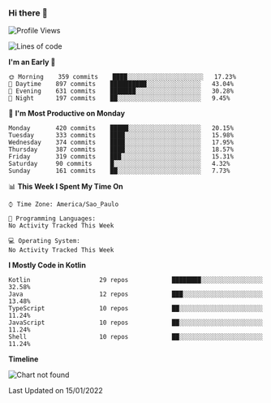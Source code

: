 ### Hi there 👋

<!--
**fernandonogueira/fernandonogueira** is a ✨ _special_ ✨ repository because its `README.md` (this file) appears on your GitHub profile.

Here are some ideas to get you started:

- 🔭 I’m currently working on ...
- 🌱 I’m currently learning ...
- 👯 I’m looking to collaborate on ...
- 🤔 I’m looking for help with ...
- 💬 Ask me about ...
- 📫 How to reach me: ...
- 😄 Pronouns: ...
- ⚡ Fun fact: ...
-->

<!--START_SECTION:waka-->
![Profile Views](http://img.shields.io/badge/Profile%20Views-0-blue)

![Lines of code](https://img.shields.io/badge/From%20Hello%20World%20I%27ve%20Written-330%20Thousand%20lines%20of%20code-blue)

**I'm an Early 🐤** 

```text
🌞 Morning    359 commits    ████░░░░░░░░░░░░░░░░░░░░░   17.23% 
🌆 Daytime    897 commits    ██████████░░░░░░░░░░░░░░░   43.04% 
🌃 Evening    631 commits    ███████░░░░░░░░░░░░░░░░░░   30.28% 
🌙 Night      197 commits    ██░░░░░░░░░░░░░░░░░░░░░░░   9.45%

```
📅 **I'm Most Productive on Monday** 

```text
Monday       420 commits    █████░░░░░░░░░░░░░░░░░░░░   20.15% 
Tuesday      333 commits    ████░░░░░░░░░░░░░░░░░░░░░   15.98% 
Wednesday    374 commits    ████░░░░░░░░░░░░░░░░░░░░░   17.95% 
Thursday     387 commits    ████░░░░░░░░░░░░░░░░░░░░░   18.57% 
Friday       319 commits    ███░░░░░░░░░░░░░░░░░░░░░░   15.31% 
Saturday     90 commits     █░░░░░░░░░░░░░░░░░░░░░░░░   4.32% 
Sunday       161 commits    ██░░░░░░░░░░░░░░░░░░░░░░░   7.73%

```


📊 **This Week I Spent My Time On** 

```text
⌚︎ Time Zone: America/Sao_Paulo

💬 Programming Languages: 
No Activity Tracked This Week

💻 Operating System: 
No Activity Tracked This Week

```

**I Mostly Code in Kotlin** 

```text
Kotlin                   29 repos            ████████░░░░░░░░░░░░░░░░░   32.58% 
Java                     12 repos            ███░░░░░░░░░░░░░░░░░░░░░░   13.48% 
TypeScript               10 repos            ██░░░░░░░░░░░░░░░░░░░░░░░   11.24% 
JavaScript               10 repos            ██░░░░░░░░░░░░░░░░░░░░░░░   11.24% 
Shell                    10 repos            ██░░░░░░░░░░░░░░░░░░░░░░░   11.24%

```


**Timeline**

![Chart not found](https://raw.githubusercontent.com/fernandonogueira/fernandonogueira/master/charts/bar_graph.png) 


 Last Updated on 15/01/2022
<!--END_SECTION:waka-->
